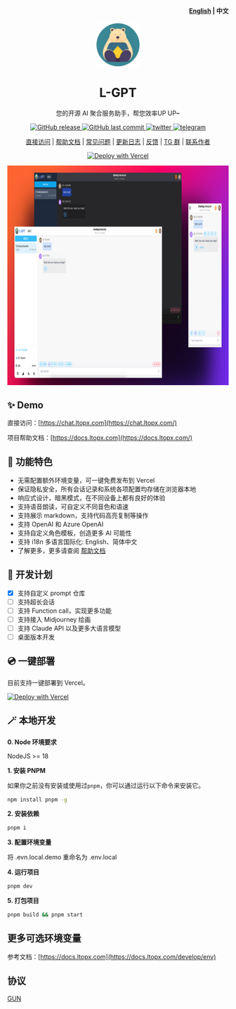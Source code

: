 <h4 align="right"><strong><a href="https://github.com/LTopx/L-GPT/blob/main/README.md">English</a></strong> | 中文</h4>

<p align="center">
    <a href="https://chat.ltopx.com" target="_blank" rel="noopener noreferrer">
        <img width="100" src="./public/favicon-96x96.png" alt="L-GPT" />
    </a>
</p>

<h1 align="center">L-GPT</h1>

<p align="center">您的开源 AI 聚合服务助手，帮您效率UP UP~</p>

<p align="center">
<a href="https://github.com/LTopx/L-GPT/releases">
  <img alt="GitHub release" src="https://img.shields.io/github/release/LTopx/L-GPT.svg?style=flat-square&include_prereleases" />
</a>
<a href="https://github.com/LTopx/L-GPT/commits">
  <img alt="GitHub last commit" src="https://img.shields.io/github/last-commit/LTopx/L-GPT.svg?style=flat-square" />
</a>
<a href="https://twitter.com/peekbomb" target="_blank">
  <img alt="twitter" src="https://img.shields.io/badge/follow-Ethan Liu-red?style=flat-square&logo=Twitter">
</a>
<a href="https://t.me/+7fLJJoGV_bJhYTk1" target="_blank">
  <img alt="telegram" src="https://img.shields.io/badge/chat-telegram-blueviolet?style=flat-square&logo=Telegram">
</a>

<div align="center">

[直接访问](https://chat.ltopx.com/) | [帮助文档](https://docs.ltopx.com/) | [常见问题](https://docs.ltopx.com/faq) | [更新日志](https://docs.ltopx.com/change-log) | [反馈](https://github.com/LTopx/L-GPT/issues) | [TG 群](https://t.me/+7fLJJoGV_bJhYTk1) | [联系作者](https://goethan.cc/)

</div>

<div align="center">

[![Deploy with Vercel](https://vercel.com/button)](https://vercel.com/new/clone?repository-url=https://github.com/LTopx/L-GPT)

</div>

<p align="center">
  <img src="./public/screenshots/screenshot.png" height="500px">
</p>

## ✨ Demo

直接访问：[https://chat.ltopx.com](https://chat.ltopx.com/)

项目帮助文档：[https://docs.ltopx.com](https://docs.ltopx.com/)

## 🎯 功能特色

- 无需配置额外环境变量，可一键免费发布到 Vercel
- 保证隐私安全，所有会话记录和系统各项配置均存储在浏览器本地
- 响应式设计，暗黑模式，在不同设备上都有良好的体验
- 支持语音朗读，可自定义不同音色和语速
- 支持展示 markdown，支持代码高亮复制等操作
- 支持 OpenAI 和 Azure OpenAI
- 支持自定义角色模板，创造更多 AI 可能性
- 支持 i18n 多语言国际化: English、简体中文
- 了解更多，更多请查阅 [帮助文档](https://docs.ltopx.com/)

## 📍 开发计划

- [x] 支持自定义 prompt 仓库
- [ ] 支持超长会话
- [ ] 支持 Function call，实现更多功能
- [ ] 支持接入 Midjourney 绘画
- [ ] 支持 Claude API 以及更多大语言模型
- [ ] 桌面版本开发

## 💿 一键部署

目前支持一键部署到 Vercel。

[![Deploy with Vercel](https://vercel.com/button)](https://vercel.com/new/clone?repository-url=https://github.com/LTopx/L-GPT)

## 🪄 本地开发

**0. Node 环境要求**

NodeJS >= 18

**1. 安装 PNPM**

如果你之前没有安装或使用过`pnpm`，你可以通过运行以下命令来安装它。

```bash
npm install pnpm -g
```

**2. 安装依赖**

```bash
pnpm i
```

**3. 配置环境变量**

将 .evn.local.demo 重命名为 .env.local

**4. 运行项目**

```bash
pnpm dev
```

**5. 打包项目**

```bash
pnpm build && pnpm start
```

## 更多可选环境变量

参考文档：[https://docs.ltopx.com](https://docs.ltopx.com/develop/env)

## 协议

[GUN](./LICENSE)
